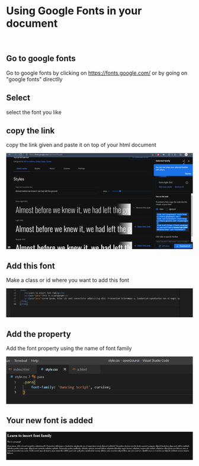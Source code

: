 <!DOCTYPE html>
<html lang="en">
<head>
    <meta charset="UTF-8">
    <meta http-equiv="X-UA-Compatible" content="IE=edge">
    <meta name="viewport" content="width=device-width, initial-scale=1.0">
</head>
<body>
    <h1>Using Google Fonts in your document</h1>
    <br>
    <h2>Go to google fonts</h2>
    <p>Go to google fonts by clicking on <a href="https://fonts.google.com/"> https://fonts.google.com/</a> or by going on "google fonts" directlly</p>
    <h2>Select</h2>
    <p>select the font you like</p>
    <h2>copy the link </h2>
    <p>copy the link given and paste it on top of your html document</p>
    <img src="img/Screenshot (2877).png" alt="">
    <h2>Add this font</h2>
    <p>Make a class or id where you want to add this font</p>
    <img src="img/Screenshot (2882).png" alt="">
    <h2>Add the property</h2>
    <p>Add the font property using the name of font family</p>
    <img src="img/Screenshot (2883).png" alt="">
    <h2>Your new font is added</h2>
    <img src="img/Screenshot (2875).png" alt="">
</body>
</html>
